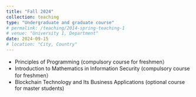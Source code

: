 ```yaml
---
title: "Fall 2024"
collection: teaching
type: "Undergraduate and graduate course"
# permalink: /teaching/2014-spring-teaching-1
# venue: "University 1, Department"
date: 2024-09-15
# location: "City, Country"
---
```


- Principles of Programming (compulsory course for freshmen）
- Introduction to Mathematics in Information Security (compulsory course for freshmen）
- Blockchain Technology and Its Business Applications (optional course for master students) 


